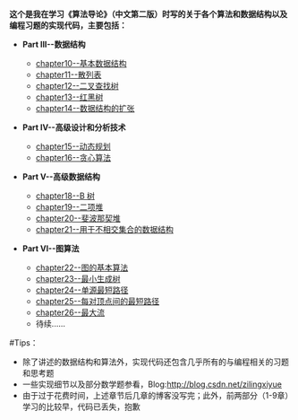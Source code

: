 
 <strong>这个是我在学习《算法导论》（中文第二版）时写的关于各个算法和数据结构以及编程习题的实现代码，主要包括：</strong>

  * <strong>Part III--数据结构</strong>
  
    * [chapter10--基本数据结构](/chapter10)
    * [chapter11--散列表](/chapter11)
    * [chapter12--二叉查找树](/chapter11)
    * [chapter13--红黑树](/chapter13)
    * [chapter14--数据结构的扩张](/chapter14)
  
  * <strong>Part IV--高级设计和分析技术</strong>

    * [chapter15--动态规划](/chapter15)
    * [chapter16--贪心算法](/chapter16)

  * <strong>Part V--高级数据结构</strong>

    * [chapter18--B 树](/chapter18)
    * [chapter19--二项堆](/chapter19)
    * [chapter20--斐波那契堆](/chapter20)
    * [chapter21--用于不相交集合的数据结构](/chapter21)

  * <strong>Part VI--图算法</strong>

    * [chapter22--图的基本算法](/chapter22)
    * [chapter23--最小生成树](/chapter23)
    * [chapter24--单源最短路径](/chapter24)
    * [chapter25--每对顶点间的最短路径](/chapter25)
    * [chapter26--最大流](/chapter26)
    * 待续......

  #Tips：
   * 除了讲述的数据结构和算法外，实现代码还包含几乎所有的与编程相关的习题和思考题
   * 一些实现细节以及部分数学题参看，Blog:http://blog.csdn.net/zilingxiyue
   * 由于过于花费时间，上述章节后几章的博客没写完；此外，前两部分（1-9章）学习的比较早，代码已丢失，抱歉
